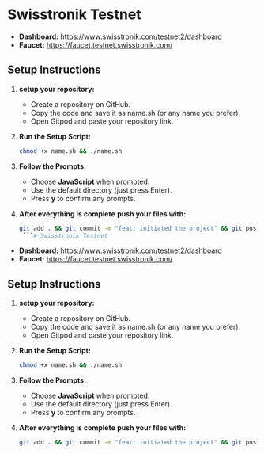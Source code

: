 # Swisstronik Testnet

- **Dashboard:**
  https://www.swisstronik.com/testnet2/dashboard
- **Faucet:**
  https://faucet.testnet.swisstronik.com/

## Setup Instructions

1. **setup your repository:**
   - Create a repository on GitHub.
   - Copy the code and save it as name.sh (or any name you prefer).
   - Open Gitpod and paste your repository link.
     
2. **Run the Setup Script:**

    ```sh
    chmod +x name.sh && ./name.sh
    ```

3. **Follow the Prompts:**

    - Choose **JavaScript** when prompted.
    - Use the default directory (just press Enter).
    - Press **y** to confirm any prompts.

4. **After everything is complete**
   **push your files with:**
   ```sh
   git add . && git commit -m "feat: initiated the project" && git push origin main
    ```# Swisstronik Testnet

- **Dashboard:**
  https://www.swisstronik.com/testnet2/dashboard
- **Faucet:**
  https://faucet.testnet.swisstronik.com/

## Setup Instructions

1. **setup your repository:**
   - Create a repository on GitHub.
   - Copy the code and save it as name.sh (or any name you prefer).
   - Open Gitpod and paste your repository link.
     
2. **Run the Setup Script:**

    ```sh
    chmod +x name.sh && ./name.sh
    ```

3. **Follow the Prompts:**

    - Choose **JavaScript** when prompted.
    - Use the default directory (just press Enter).
    - Press **y** to confirm any prompts.

4. **After everything is complete**
   **push your files with:**
   ```sh
   git add . && git commit -m "feat: initiated the project" && git push origin main
    ```
